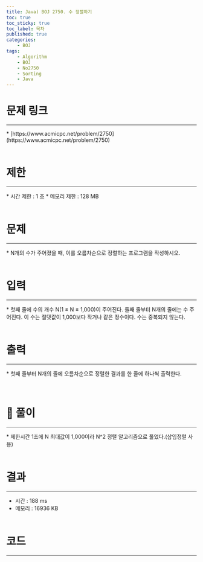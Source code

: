 ```yaml
---
title: Java) BOJ 2750. 수 정렬하기
toc: true
toc_sticky: true
toc_label: 목차
published: true
categories:
    - BOJ
tags:
    - Algorithm
    - BOJ
    - No2750
    - Sorting
    - Java
---
```


# 문제 링크
<hr>
* [https://www.acmicpc.net/problem/2750](https://www.acmicpc.net/problem/2750)<br><br>
 
# 제한
<hr>
* 시간 제한 : 1 초
* 메모리 제한 : 128 MB<br><br>

# 문제
<hr>
* N개의 수가 주어졌을 때, 이를 오름차순으로 정렬하는 프로그램을 작성하시오.<br><br>

# 입력
<hr>
* 첫째 줄에 수의 개수 N(1 ≤ N ≤ 1,000)이 주어진다. 둘째 줄부터 N개의 줄에는 수 주어진다. 이 수는 절댓값이 1,000보다 작거나 같은 정수이다. 수는 중복되지 않는다.<br><br>

# 출력
<hr>
* 첫째 줄부터 N개의 줄에 오름차순으로 정렬한 결과를 한 줄에 하나씩 출력한다.<br><br><br>

# 👀 풀이
<hr>
* 제한시간 1초에 N 최대값이 1,000이라 N^2 정렬 알고리즘으로 풀었다.(삽입정렬 사용)<br><br>
 
# 결과 
<hr>

 * 시간 : 188 ms
 * 메모리 : 16936 KB<br><br>
 
# 코드
<hr>

<script src="https://gist.github.com/miro7923/8845c43c6d3be9195cad397c8c3e2984.js"></script>

